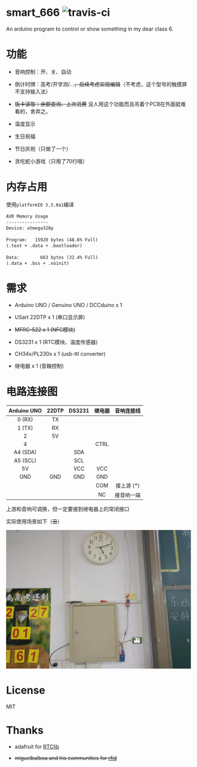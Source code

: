# smart_666 ![travis-ci](https://travis-ci.org/zhangjingye03/smart_666.svg?branch=master)
An arduino program to control or show something in my dear class 6.

# 功能

* 音响控制：开、关、自动

* 倒计时牌：高考/开学测/...~~，后续考虑实现编辑~~（不考虑，这个型号的触摸屏不支持输入法）

* ~~饭卡读取：余额查询、上次消费~~ 没人用这个功能而且吊着个PCB在外面挺难看的，舍弃之。

* 温度显示

* 生日祝福

* 节日庆祝（只做了一个）

* 贪吃蛇小游戏（只用了70行哦）

# 内存占用

使用`platformIO 3.3.0a1`编译

```
AVR Memory Usage
----------------
Device: atmega328p

Program:   15920 bytes (48.6% Full)
(.text + .data + .bootloader)

Data:        663 bytes (32.4% Full)
(.data + .bss + .noinit)
```

# 需求

* Arduino UNO / Genuino UNO / DCCduino x 1

* USart 22DTP x 1 (串口显示屏)

* ~~MFRC-522 x 1 (NFC模块)~~

* DS3231 x 1 (RTC模块、温度传感器)

* CH34x/PL230x x 1 (usb-ttl converter)

* 继电器 x 1 (音箱控制)

# 电路连接图

| Arduino UNO | 22DTP   | DS3231 | 继电器 | 音响连接线 |
|:-----------:|:-------:|:------:|:------:|:---------:|
| 0 (RX)      | TX      |        |        |           |
| 1 (TX)      | RX      |        |        |           |
| 2           | 5V      |        |        |           |
| 4           |         |        | CTRL   |           |
| A4 (SDA)    |         | SDA    |        |           |
| A5 (SCL)    |         | SCL    |        |           |
| 5V          |         | VCC    | VCC    |           |
| GND         | GND     | GND    | GND    |           |
|             |         |        | COM    | 接上游 (*) |
|             |         |        | NC     | 接音响一端 |

上游和音响可调换，但一定要接到继电器上的常闭接口

实际使用场景如下（~~丑~~）

![setup_env](https://raw.githubusercontent.com/zhangjingye03/smart_666/master/setup_env.jpg)

# License

MIT

# Thanks

* adafruit for [RTClib](https://github.com/adafruit/RTClib)

* ~~miguelbalboa and his communities for [rfid](https://github.com/miguelbalboa/rfid)~~
